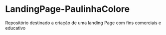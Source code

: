 # LandingPage-PaulinhaColore
Repositório destinado a criação de uma landing Page com fins comerciais e educativo
